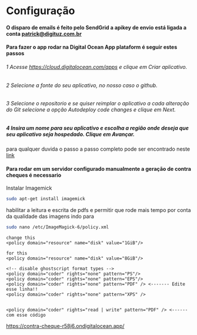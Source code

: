 # Configuração

#### O disparo de emails é feito pelo SendGrid a apikey de envio está ligada a conta patrick@digituz.com.br

#### Para fazer o app rodar na Digital Ocean App plataform é seguir estes passos

###### 1 Acesse https://cloud.digitalocean.com/apps e clique em Criar aplicativo.

###### 2 Selecione a fonte do seu aplicativo, no nosso caso o github.

###### 3 Selecione o repositorio e se quiser reimplar o aplicativo a cada alteração do Git selecione a opção Autodeploy code changes e clique em Next.

##### 4 Insira um nome para seu aplicativo e escolha a região onde deseja que seu aplicativo seja hospedado. Clique em Avançar.

para qualquer duvida o passo a passo completo pode ser encontrado neste [link](https://docs.digitalocean.com/products/app-platform/how-to/create-apps/) 

#### Para rodar em um servidor configurado manualmente a geração de contra cheques é necessario 

Instalar Imagemick 
```bash
sudo apt-get install imagemick
```

habilitar a leitura e escrita de pdfs e permitir que rode mais tempo por conta da qualidade das imagens indo para 

```bash
sudo nano /etc/ImageMagick-6/policy.xml
```
```nano
change this
<policy domain="resource" name="disk" value="1GiB"/>

for this 
<policy domain="resource" name="disk" value="8GiB"/>

<!-- disable ghostscript format types --> 
<policy domain="coder" rights="none" pattern="PS"/>
<policy domain="coder" rights="none" pattern="EPS"/>
<policy domain="coder" rights="none" pattern="PDF" /> <------- Edite esse linha!! 
<policy domain="coder" rights="none" pattern="XPS" />


<policy domain="coder" rights="read | write" pattern="PDF" /> <------ com esse código
```

https://contra-cheque-r58j6.ondigitalocean.app/
